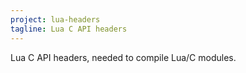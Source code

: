 ```yaml
---
project: lua-headers
tagline: Lua C API headers
---
```


Lua C API headers, needed to compile Lua/C modules.
